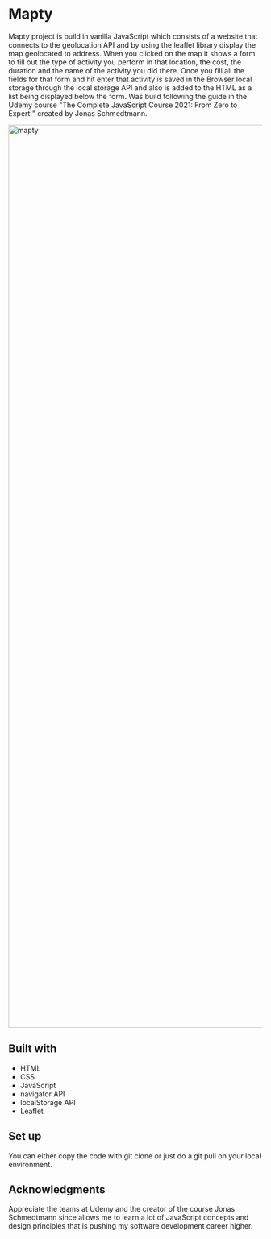 # Mapty

Mapty project is build in vanilla JavaScript which consists of a website that connects to the geolocation API and by using the leaflet library display the map geolocated to  address. When you clicked on the map it shows a form to fill out the type of activity you perform in that location, the cost, the duration and the name of the activity you did there. Once you fill all the fields for that form and hit enter that activity is saved in the Browser local storage through the local storage API and also is added to the HTML as a list being displayed below the form. Was build following the guide in the Udemy course "The Complete JavaScript Course 2021: From Zero to Expert!" created by Jonas Schmedtmann.

<img width="1792" alt="mapty" src="https://user-images.githubusercontent.com/29875015/130955599-a8f6aa59-130a-42ad-a443-230da8366fa2.png">

## Built with

* HTML
* CSS
* JavaScript
* navigator API
* localStorage API
* Leaflet

## Set up

You can either copy the code with git clone or just do a git pull on your local environment.

## Acknowledgments

Appreciate the teams at Udemy and the creator of the course Jonas Schmedtmann since allows me to learn a lot of JavaScript concepts and design principles that is pushing my software development career higher.


